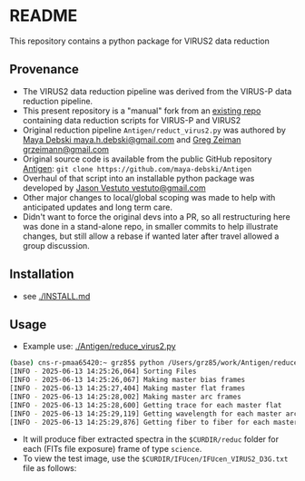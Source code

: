 # README

This repository contains a python package for VIRUS2 data reduction

## Provenance

- The VIRUS2 data reduction pipeline was derived from the VIRUS-P data reduction pipeline.
- This present repository is a "manual" fork from an [existing repo](https://github.com/maya-debski/Antigen) containing data reduction scripts for VIRUS-P and VIRUS2
- Original reduction pipeline `Antigen/reduct_virus2.py` was authored by [Maya Debski <maya.h.debski@gmail.com>](https://github.com/maya-debski) and [Greg Zeiman <grzeimann@gmail.com>](https://github.com/grzeimann)
- Original source code is available from the public GitHub repository [Antigen](https://github.com/maya-debski/Antigen): `git clone https://github.com/maya-debski/Antigen`
- Overhaul of that script into an installable python package was developed by [Jason Vestuto <vestuto@gmail.com>](https://github.com/vestuto)
- Other major changes to local/global scoping was made to help with anticipated updates and long term care.
- Didn't want to force the original devs into a PR, so all restructuring here was done in a stand-alone repo, in smaller commits to help illustrate changes, but still allow a rebase if wanted later after travel allowed a group discussion. 


## Installation

- see [./INSTALL.md](./INSTALL.md)

## Usage

- Example use: [./Antigen/reduce_virus2.py](./Antigen/reduce_virus2.py)
```bash
(base) cns-r-pmaa65420:~ grz85$ python /Users/grz85/work/Antigen/reduce_virus2.py /Users/grz85/work/v2_data/ /Users/grz85/work/v2_data/reduc -ra
[INFO - 2025-06-13 14:25:26,064] Sorting Files
[INFO - 2025-06-13 14:25:26,067] Making master bias frames
[INFO - 2025-06-13 14:25:27,404] Making master flat frames
[INFO - 2025-06-13 14:25:28,002] Making master arc frames
[INFO - 2025-06-13 14:25:28,600] Getting trace for each master flat
[INFO - 2025-06-13 14:25:29,119] Getting wavelength for each master arc
[INFO - 2025-06-13 14:25:29,876] Getting fiber to fiber for each master domeFlat
```
- It will produce fiber extracted spectra in the `$CURDIR/reduc` folder for each (FITs file exposure) frame of type `science`.  
- To view the test image, use the `$CURDIR/IFUcen/IFUcen_VIRUS2_D3G.txt` file as follows:
